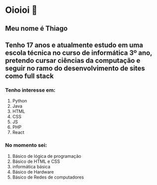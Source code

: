 # Oioioi 👋

## Meu nome é Thiago
## Tenho 17 anos e atualmente estudo em uma escola técnica no curso de informática 3º ano, pretendo cursar ciências da computação e seguir no ramo do desenvolvimento de sites como full stack

### Tenho interesse em:

1. Python
2. Java
3. HTML
4. CSS
5. JS
6. PHP
7. React

### No momento sei:

1. Básico de lógica de programação
2. Básico de HTML e CSS
3. informática básica
4. Básico de Hardware
5. Básico de Redes de computadores

<!--
**thiagofreitas-002/thiagofreitas-002** is a ✨ _special_ ✨ repository because its `README.md` (this file) appears on your GitHub profile.

Here are some ideas to get you started:

- 🔭 I’m currently working on ...
- 🌱 I’m currently learning ...
- 👯 I’m looking to collaborate on ...
- 🤔 I’m looking for help with ...
- 💬 Ask me about ...
- 📫 How to reach me: ...
- 😄 Pronouns: ...
- ⚡ Fun fact: ...
-->
